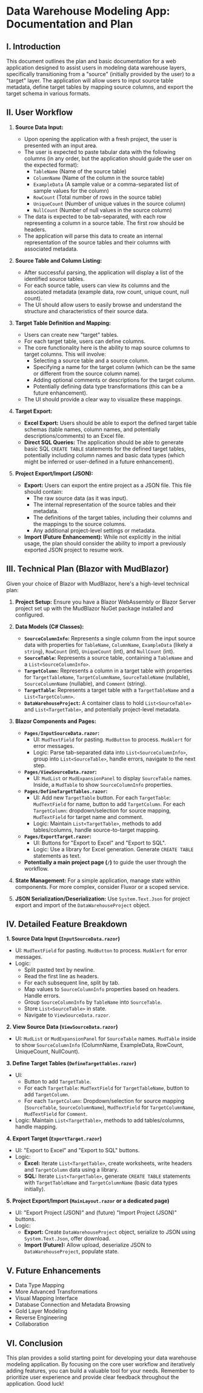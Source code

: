 ﻿# Data Warehouse Modeling App: Documentation and Plan

## I. Introduction

This document outlines the plan and basic documentation for a web application designed to assist users in modeling data warehouse layers, specifically transitioning from a "source" (initially provided by the user) to a "target" layer. The application will allow users to input source table metadata, define target tables by mapping source columns, and export the target schema in various formats.

## II. User Workflow

1.  **Source Data Input:**
    * Upon opening the application with a fresh project, the user is presented with an input area.
    * The user is expected to paste tabular data with the following columns (in any order, but the application should guide the user on the expected format):
        * `TableName` (Name of the source table)
        * `ColumnName` (Name of the column in the source table)
        * `ExampleData` (A sample value or a comma-separated list of sample values for the column)
        * `RowCount` (Total number of rows in the source table)
        * `UniqueCount` (Number of unique values in the source column)
        * `NullCount` (Number of null values in the source column)
    * The data is expected to be tab-separated, with each row representing a column in a source table. The first row should be headers.
    * The application will parse this data to create an internal representation of the source tables and their columns with associated metadata.

2.  **Source Table and Column Listing:**
    * After successful parsing, the application will display a list of the identified source tables.
    * For each source table, users can view its columns and the associated metadata (example data, row count, unique count, null count).
    * The UI should allow users to easily browse and understand the structure and characteristics of their source data.

3.  **Target Table Definition and Mapping:**
    * Users can create new "target" tables.
    * For each target table, users can define columns.
    * The core functionality here is the ability to map source columns to target columns. This will involve:
        * Selecting a source table and a source column.
        * Specifying a name for the target column (which can be the same or different from the source column name).
        * Adding optional comments or descriptions for the target column.
        * Potentially defining data type transformations (this can be a future enhancement).
    * The UI should provide a clear way to visualize these mappings.

4.  **Target Export:**
    * **Excel Export:** Users should be able to export the defined target table schemas (table names, column names, and potentially descriptions/comments) to an Excel file.
    * **Direct SQL Queries:** The application should be able to generate basic SQL `CREATE TABLE` statements for the defined target tables, potentially including column names and basic data types (which might be inferred or user-defined in a future enhancement).

5.  **Project Export/Import (JSON):**
    * **Export:** Users can export the entire project as a JSON file. This file should contain:
        * The raw source data (as it was input).
        * The internal representation of the source tables and their metadata.
        * The definitions of the target tables, including their columns and the mappings to the source columns.
        * Any additional project-level settings or metadata.
    * **Import (Future Enhancement):** While not explicitly in the initial usage, the plan should consider the ability to import a previously exported JSON project to resume work.

## III. Technical Plan (Blazor with MudBlazor)

Given your choice of Blazor with MudBlazor, here's a high-level technical plan:

1.  **Project Setup:** Ensure you have a Blazor WebAssembly or Blazor Server project set up with the MudBlazor NuGet package installed and configured.

2.  **Data Models (C# Classes):**
    * **`SourceColumnInfo`:** Represents a single column from the input source data with properties for `TableName`, `ColumnName`, `ExampleData` (likely a `string`), `RowCount` (int), `UniqueCount` (int), and `NullCount` (int).
    * **`SourceTable`:** Represents a source table, containing a `TableName` and a `List<SourceColumnInfo>`.
    * **`TargetColumn`:** Represents a column in a target table with properties for `TargetTableName`, `TargetColumnName`, `SourceTableName` (nullable), `SourceColumnName` (nullable), and `Comment` (string).
    * **`TargetTable`:** Represents a target table with a `TargetTableName` and a `List<TargetColumn>`.
    * **`DataWarehouseProject`:** A container class to hold `List<SourceTable>` and `List<TargetTable>`, and potentially project-level metadata.

3.  **Blazor Components and Pages:**
    * **`Pages/InputSourceData.razor`:**
        * UI: `MudTextField` for pasting. `MudButton` to process. `MudAlert` for error messages.
        * Logic: Parse tab-separated data into `List<SourceColumnInfo>`, group into `List<SourceTable>`, handle errors, navigate to the next step.
    * **`Pages/ViewSourceData.razor`:**
        * UI: `MudList` or `MudExpansionPanel` to display `SourceTable` names. Inside, a `MudTable` to show `SourceColumnInfo` properties.
    * **`Pages/DefineTargetTables.razor`:**
        * UI: Add new `TargetTable` button. For each `TargetTable`: `MudTextField` for name, button to add `TargetColumn`. For each `TargetColumn`: dropdown/selection for source mapping, `MudTextField` for target name and comment.
        * Logic: Maintain `List<TargetTable>`, methods to add tables/columns, handle source-to-target mapping.
    * **`Pages/ExportTarget.razor`:**
        * UI: Buttons for "Export to Excel" and "Export to SQL".
        * Logic: Use a library for Excel generation. Generate `CREATE TABLE` statements as text.
    * **Potentially a main project page (`/`)** to guide the user through the workflow.

4.  **State Management:** For a simple application, manage state within components. For more complex, consider Fluxor or a scoped service.

5.  **JSON Serialization/Deserialization:** Use `System.Text.Json` for project export and import of the `DataWarehouseProject` object.

## IV. Detailed Feature Breakdown

**1. Source Data Input (`InputSourceData.razor`)**

* UI: `MudTextField` for pasting. `MudButton` to process. `MudAlert` for error messages.
* Logic:
    * Split pasted text by newline.
    * Read the first line as headers.
    * For each subsequent line, split by tab.
    * Map values to `SourceColumnInfo` properties based on headers. Handle errors.
    * Group `SourceColumnInfo` by `TableName` into `SourceTable`.
    * Store `List<SourceTable>` in state.
    * Navigate to `ViewSourceData.razor`.

**2. View Source Data (`ViewSourceData.razor`)**

* UI: `MudList` or `MudExpansionPanel` for `SourceTable` names. `MudTable` inside to show `SourceColumnInfo` (ColumnName, ExampleData, RowCount, UniqueCount, NullCount).

**3. Define Target Tables (`DefineTargetTables.razor`)**

* UI:
    * Button to add `TargetTable`.
    * For each `TargetTable`: `MudTextField` for `TargetTableName`, button to add `TargetColumn`.
    * For each `TargetColumn`: Dropdown/selection for source mapping (`SourceTable`, `SourceColumnName`), `MudTextField` for `TargetColumnName`, `MudTextField` for `Comment`.
* Logic: Maintain `List<TargetTable>`, methods to add tables/columns, handle mapping.

**4. Export Target (`ExportTarget.razor`)**

* UI: "Export to Excel" and "Export to SQL" buttons.
* Logic:
    * **Excel:** Iterate `List<TargetTable>`, create worksheets, write headers and `TargetColumn` data using a library.
    * **SQL:** Iterate `List<TargetTable>`, generate `CREATE TABLE` statements with `TargetTableName` and `TargetColumnName` (basic data types initially).

**5. Project Export/Import (`MainLayout.razor` or a dedicated page)**

* UI: "Export Project (JSON)" and (future) "Import Project (JSON)" buttons.
* Logic:
    * **Export:** Create `DataWarehouseProject` object, serialize to JSON using `System.Text.Json`, offer download.
    * **Import (Future):** Allow upload, deserialize JSON to `DataWarehouseProject`, populate state.

## V. Future Enhancements

* Data Type Mapping
* More Advanced Transformations
* Visual Mapping Interface
* Database Connection and Metadata Browsing
* Gold Layer Modeling
* Reverse Engineering
* Collaboration

## VI. Conclusion

This plan provides a solid starting point for developing your data warehouse modeling application. By focusing on the core user workflow and iteratively adding features, you can build a valuable tool for your needs. Remember to prioritize user experience and provide clear feedback throughout the application. Good luck!
